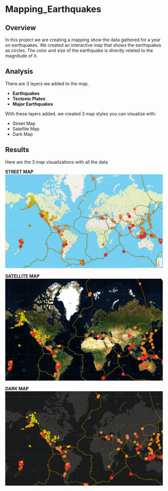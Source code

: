# Mapping_Earthquakes

## Overview
In this project we are creating a mapping show the data gathered for a year on earthquakes. We created an interactive map that shows the earthquakes as circles. The color and size of the earthquake is directly related to the magnitude of it.
## Analysis
There are 3 layers we added to the map.
- **Earthquakes**
- **Tectonic Plates**
- **Major Earthquakes**  

With these layers added, we created 3 map styles you can visualize with:  
- Street Map
- Satellite Map
- Dark Map  
## Results  
Here are the 3 map visualizations with all the data  

**STREET MAP**
![street](https://github.com/ManuelRuizF/Mapping_Earthquakes/blob/main/Earthquake_Challenge/static/streetmap.PNG)  
  
    
    
**SATELLITE MAP**
![satellite](https://github.com/ManuelRuizF/Mapping_Earthquakes/blob/main/Earthquake_Challenge/static/satmap.PNG)

**DARK MAP**
![dark](https://github.com/ManuelRuizF/Mapping_Earthquakes/blob/main/Earthquake_Challenge/static/darkmap.PNG)
